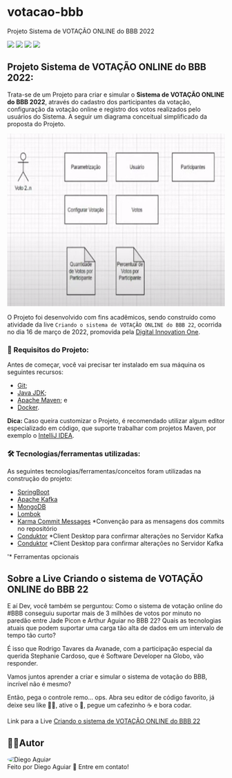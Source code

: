 # votacao-bbb

Projeto Sistema de VOTAÇÃO ONLINE do BBB 2022

<a href="#backers" alt="Last Commit">
<img src="https://img.shields.io/github/last-commit/aguiardafa/votacao-bbb" /></a>
<a href="https://github.com/aguiardafa/votacao-bbb/pulse" alt="Activity">
<img src="https://img.shields.io/github/commit-activity/y/aguiardafa/votacao-bbb" /></a>
<a href="#backers" alt="Repository Size">
<img src="https://img.shields.io/github/repo-size/aguiardafa/votacao-bbb" /></a>
<a href="#backers" alt="Language Portuguese">
<img src="https://img.shields.io/badge/language-Portuguese-yellow" /></a>

## Projeto Sistema de VOTAÇÃO ONLINE do BBB 2022:

Trata-se de um Projeto para criar e simular o <b>Sistema de VOTAÇÃO ONLINE do BBB 2022</b>, através do cadastro dos participantes da votação, configuração da votação online e registro dos votos realizados pelo usuários do Sistema. A seguir um diagrama conceitual simplificado da proposta do Projeto.

<p align="center"><img alt="Imagem do Projeto" id="imagem" title="#Projeto" height="400px" src="https://raw.githubusercontent.com/aguiardafa/votacao-bbb/main/votacao-bbb-diagrama-simples.png" /></p>

O Projeto foi desenvolvido com fins acadêmicos, sendo construído como atividade da live `Criando o sistema de VOTAÇÃO ONLINE do BBB 22`, ocorrida no dia 16 de março de 2022, promovida pela [Digital Innovation One](https://www.youtube.com/c/DigitalInnovationOne).

### 🛒 Requisitos do Projeto:

Antes de começar, você vai precisar ter instalado em sua máquina os seguintes recursos:

- [Git](https://git-scm.com/);
- [Java JDK](https://www.oracle.com/java/technologies/downloads/);
- [Apache Maven](https://maven.apache.org/download.cgi); e
- [Docker](https://www.docker.com/).

<b>Dica: </b>Caso queira customizar o Projeto, é recomendado utilizar algum editor especializado em código, que suporte trabalhar com projetos Maven, por exemplo o [IntelliJ IDEA](https://www.jetbrains.com/pt-br/idea/download/).

### 🛠 Tecnologias/ferramentas utilizadas:

As seguintes tecnologias/ferramentas/conceitos foram utilizadas na construção do projeto:

- [SpringBoot](https://spring.io/projects/spring-boot)
- [Apache Kafka](https://kafka.apache.org/)
- [MongoDB](https://www.mongodb.com/)
- [Lombok](https://projectlombok.org/)
- [Karma Commit Messages](http://karma-runner.github.io/1.0/dev/git-commit-msg.html) *Convenção para as mensagens dos commits no repositório
- [Conduktor](https://www.conduktor.io/download) *Client Desktop para confirmar alterações no Servidor Kafka
- [Conduktor](https://www.conduktor.io/download) *Client Desktop para confirmar alterações no Servidor Kafka

'* Ferramentas opcionais

## Sobre a Live Criando o sistema de VOTAÇÃO ONLINE do BBB 22

E aí Dev, você também se perguntou: Como o sistema de votação online do #BBB conseguiu suportar mais de 3 milhões de votos por minuto no paredão entre Jade Picon e Arthur Aguiar no BBB 22? Quais as tecnologias atuais que podem suportar uma carga tão alta de dados em um intervalo de tempo tão curto?

É isso que Rodrigo Tavares da Avanade, com a participação especial da querida Stephanie Cardoso, que é Software Developer na Globo, vão responder.

Vamos juntos aprender a criar e simular o sistema de votação do BBB, incrível não é mesmo?

Então, pega o controle remo… ops. Abra seu editor de código favorito, já deixe seu like 👍🏻, ative o 🔔, pegue um cafezinho ☕ e bora codar.

Link para a Live [Criando o sistema de VOTAÇÃO ONLINE do BBB 22](https://www.youtube.com/watch?v=pxHTbtKc2RM&t=5587s)

## 👨‍💻Autor

<a href="https://github.com/aguiardafa" style="text-decoration: none;">
<img style="border-radius: 50% !important;" src="https://avatars.githubusercontent.com/u/16319889?v=4" width="48px" height="48px" alt="Diego Aguiar"/>
<br />
<span> Feito por Diego Aguiar 👋 Entre em contato! </span> 
</a>


